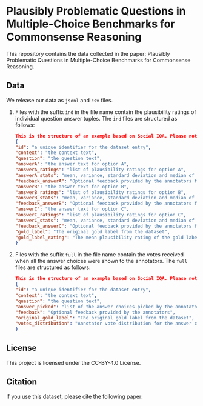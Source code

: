# Plausibly Problematic Questions in Multiple-Choice Benchmarks for Commonsense Reasoning
This repository contains the data collected in the paper: Plausibly Problematic Questions in Multiple-Choice Benchmarks for Commonsense Reasoning. 

## Data
We release our data as ``jsonl`` and ``csv`` files.
1. Files with the suffix ``ind`` in the file name contain the plausibility ratings of individual question answer tuples. The ``ind`` files are structured as follows:
    ```json
    This is the structure of an example based on Social IQA. Please note that CommonsenseQA does not have a ``context`` field and has 5 options for each question.
    {
    "id": "a unique identifier for the dataset entry",
    "context": "the context text",
    "question": "the question text",
    "answerA": "the answer text for option A",
    "answerA_ratings": "list of plausibility ratings for option A",
    "answerA_stats": "mean, variance, standard deviation and median of the plausibility ratings for option A",
    "feedback_answerA": "Optional feedback provided by the annotators for option A",
    "answerB": "the answer text for option B",
    "answerB_ratings": "list of plausibility ratings for option B",
    "answerB_stats": "mean, variance, standard deviation and median of the plausibility ratings for option B",
    "feedback_answerB": "Optional feedback provided by the annotators for option B",
    "answerC": "the answer text for option C",
    "answerC_ratings": "list of plausibility ratings for option C",
    "answerC_stats": "mean, variance, standard deviation and median of the plausibility ratings for option C",
    "feedback_answerC": "Optional feedback provided by the annotators for option C",
    "gold_label": "The original gold label from the dataset",
    "gold_label_rating": "The mean plausibility rating of the gold label"
    }
2. Files with the suffix ``full`` in the file name contain the votes received when all the answer choices were shown to the annotators. The ``full`` files are structured as follows:
    ```json
    This is the structure of an example based on Social IQA. Please note that CommonsenseQA does not have a ``context`` field and has 5 options for each question.
    {
    "id": "a unique identifier for the dataset entry",
    "context": "the context text",
    "question": "the question text",
    "answer_picked": "list of the answer choices picked by the annotators",
    "feedback": "Optional feedback provided by the annotators",
    "original_gold_label": "The original gold label from the dataset",
    "votes_distribution": "Annotator vote distribution for the answer choices for the question."
    }
## License
This project is licensed under the CC-BY-4.0 License.
## Citation
If you use this dataset, please cite the following paper: